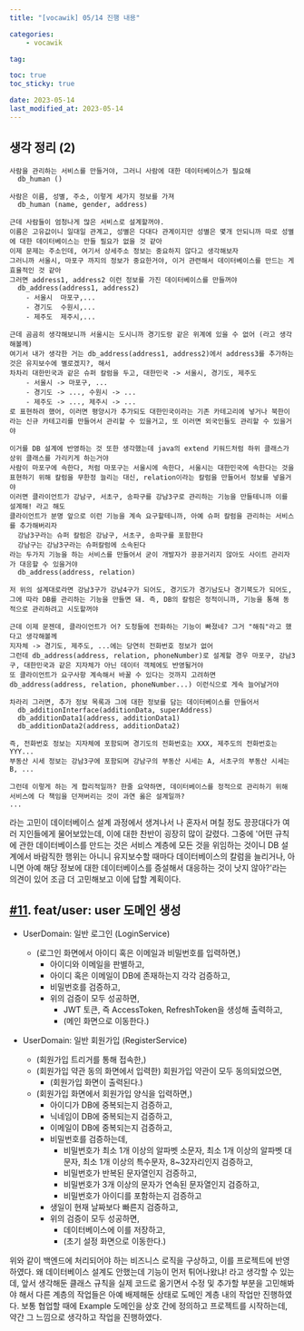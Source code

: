 ```yaml
---
title: "[vocawik] 05/14 진행 내용"

categories:
    - vocawik

tag:

toc: true
toc_sticky: true

date: 2023-05-14
last_modified_at: 2023-05-14
---
```


## 생각 정리 (2)

```
사람을 관리하는 서비스를 만들거야, 그러니 사람에 대한 데이터베이스가 필요해
  db_human ()

사람은 이름, 성별, 주소, 이렇게 세가지 정보를 가져
  db_human (name, gender, address)

근데 사람들이 엄청나게 많은 서비스로 설계할꺼야.
이름은 고유값이니 일대일 관계고, 성별은 다대다 관계이지만 성별은 몇개 안되니까 따로 성별에 대한 데이터베이스는 만들 필요가 없을 것 같아
이제 문제는 주소인데, 여기서 상세주소 정보는 중요하지 않다고 생각해보자
그러니까 서울시, 마포구 까지의 정보가 중요한거야, 이거 관련해서 데이터베이스를 만드는 게 효율적인 것 같아
그러면 address1, address2 이런 정보를 가진 데이터베이스를 만들꺼야
  db_address(address1, address2)
    - 서울시  마포구,...
    - 경기도  수원시,...
    - 제주도  제주시,...

근데 곰곰히 생각해보니까 서울시는 도시니까 경기도랑 같은 위계에 있을 수 없어 (라고 생각해볼께)
여기서 내가 생각한 거는 db_address(address1, address2)에서 address3를 추가하는 것은 유지보수에 별로겠지?, 해서
차차리 대한민국과 같은 슈퍼 칼럼을 두고, 대한민국 -> 서울시, 경기도, 제주도
    - 서울시 -> 마포구, ...
    - 경기도 -> ..., 수원시 -> ...
    - 제주도 -> ..., 제주시 -> ...
로 표현하려 했어, 이러면 평양시가 추가되도 대한민국이라는 기존 카테고리에 넣거나 북한이라는 신규 카테고리를 만들어서 관리할 수 있을거고, 또 이러면 외국인들도 관리할 수 있을거야

이거를 DB 설계에 반영하는 것 또한 생각했는데 java의 extend 키워드처럼 하위 클래스가 상위 클래스를 가리키게 하는거야
사람이 마포구에 속한다, 처럼 마포구는 서울시에 속한다, 서울시는 대한민국에 속한다는 것을 표현하기 위해 칼럼을 무한정 늘리는 대신, relation이라는 칼럼을 만들어서 정보를 넣을거야
이러면 클라이언트가 강남구, 서초구, 송파구를 강남3구로 관리하는 기능을 만들테니까 이를 설계해! 라고 해도
클라이언트가 분명 앞으로 이런 기능을 계속 요구할테니까, 아예 슈퍼 칼럼을 관리하는 서비스를 추가해버리자
  강남3구라는 슈퍼 칼럼은 강남구, 서초구, 송파구를 포함한다
  강남구는 강남3구라는 슈퍼칼럼에 소속된다
라는 두가지 기능을 하는 서비스를 만들어서 굳이 개발자가 끙끙거리지 않아도 사이트 관리자가 대응할 수 있을거야
  db_address(address, relation)

저 위의 설계대로라면 강남3구가 강남4구가 되어도, 경기도가 경기남도나 경기북도가 되어도,
그에 따라 DB를 관리하는 기능을 만들면 돼. 즉, DB의 칼럼은 정적이니까, 기능을 통해 동적으로 관리하려고 시도할꺼야

근데 이제 문젠데, 클라이언트가 어? 도청들에 전화하는 기능이 빠졌네? 그거 "해줘"라고 했다고 생각해볼께
지자체 -> 경기도, 제주도, ...에는 당연히 전화번호 정보가 없어
그런데 db_address(address, relation, phoneNumber)로 설계할 경우 마포구, 강남3구, 대한민국과 같은 지자체가 아닌 데이터 객체에도 반영될거야
또 클라이언트가 요구사항 계속해서 바꿀 수 있다는 것까지 고려하면 db_address(address, relation, phoneNumber...) 이런식으로 게속 늘어날거야

차라리 그러면, 추가 정보 목록과 그에 대한 정보를 담는 데이터베이스를 만들어서
  db_additionInterface(additionData, superAddress)
  db_additionData1(address, additionData1)
  db_additionData2(address, additionData2)

즉, 전화번호 정보는 지자체에 포함되며 경기도의 전화번호는 XXX, 제주도의 전화번호는 YYY...
부동산 시세 정보는 강남3구에 포함되며 강남구의 부동산 시세는 A, 서초구의 부동산 시세는 B, ...

그런데 이렇게 하는 게 합리적일까? 한줄 요약하면, 데이터베이스를 정적으로 관리하기 위해 서비스에 다 책임을 던져버리는 것이 과연 옳은 설계일까?
...
```

라는 고민이 데이터베이스 설계 과정에서 생겨나서 나 혼자서 며칠 정도 끙끙대다가 여러 지인들에게 물어보았는데, 이에 대한 찬반이 굉장히 많이 갈렸다. 그중에 '어떤 규칙에 관한 데이터베이스를 만드는 것은 서비스 계층에 모든 것을 위임하는 것이니 DB 설계에서 바람직한 행위는 아니니 유지보수할 때마다 데이터베이스의 칼럼을 늘리거나, 아니면 아예 해당 정보에 대한 데이터베이스를 증설해서 대응하는 것이 낫지 않아?'라는 의견이 있어 조금 더 고민해보고 이에 답할 계획이다.

## <a href="https://github.com/pocj8ur4in/vw-backend/commit/10b4d01142893813ddac951f9c3096ad2e103eef">#11</a>. feat/user: user 도메인 생성

- UserDomain: 일반 로그인 (LoginService)
  - (로그인 화면에서 아이디 혹은 이메일과 비밀번호를 입력하면,)
    - 아이디와 이메일을 판별하고,
    - 아이디 혹은 이메일이 DB에 존재하는지 각각 검증하고,
    - 비밀번호를 검증하고,
    - 위의 검증이 모두 성공하면,
      - JWT 토큰, 즉 AccessToken, RefreshToken을 생성해 출력하고,
      - (메인 화면으로 이동한다.)

- UserDomain: 일반 회원가입 (RegisterService)
  - (회원가입 트리거를 통해 접속한,)
  - (회원가입 약관 동의 화면에서 입력한) 회원가입 약관이 모두 동의되었으면,
    - (회원가입 화면이 출력된다.)
  - (회원가입 화면에서 회원가입 양식을 입력하면,)
    - 아이디가 DB에 중복되는지 검증하고,
    - 닉네임이 DB에 중복되는지 검증하고,
    - 이메일이 DB에 중복되는지 검증하고,
    - 비밀번호를 검증하는데,
      - 비밀번호가 최소 1개 이상의 알파벳 소문자, 최소 1개 이상의 알파벳 대문자, 최소 1개 이상의 특수문자, 8~32자리인지 검증하고,
      - 비밀번호가 반복된 문자열인지 검증하고,
      - 비밀번호가 3개 이상의 문자가 연속된 문자열인지 검증하고,
      - 비밀번호가 아이디를 포함하는지 검증하고
    - 생일이 현재 날짜보다 빠른지 검증하고,
    - 위의 검증이 모두 성공하면,
      - 데이터베이스에 이를 저장하고,
      - (초기 설정 화면으로 이동한다.)

위와 같이 백엔드에 처리되어야 하는 비즈니스 로직을 구상하고, 이를 프로젝트에 반영하였다. 왜 데이터베이스 설계도 안했는데 기능이 먼저 튀어나왔냐! 라고 생각할 수 있는데, 앞서 생각해둔 클래스 규칙을 실제 코드로 옮기면서 수정 및 추가할 부분을 고민해봐야 해서 다른 계층의 작업들은 아예 배제해둔 상태로 도메인 계층 내의 작업만 진행하였다. 보통 협업할 때에 Example 도메인을 상호 간에 정의하고 프로젝트를 시작하는데, 약간 그 느낌으로 생각하고 작업을 진행하였다.